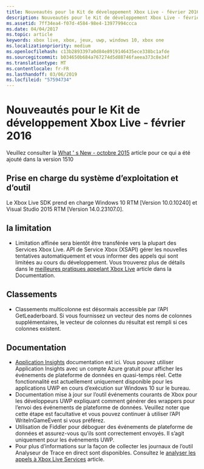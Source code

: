 ```yaml
---
title: Nouveautés pour le Kit de développement Xbox Live - février 2016
description: Nouveautés pour le Kit de développement Xbox Live - février 2016
ms.assetid: 7ff34ea4-f07d-4584-98e4-13977994ccca
ms.date: 04/04/2017
ms.topic: article
keywords: xbox live, xbox, jeux, uwp, windows 10, xbox one
ms.localizationpriority: medium
ms.openlocfilehash: c13b2893397a0d84e8919146435ece338bc1afde
ms.sourcegitcommit: b034650b684a767274d5d88746faeea373c8e34f
ms.translationtype: MT
ms.contentlocale: fr-FR
ms.lasthandoff: 03/06/2019
ms.locfileid: "57594734"
---
```

# <a name="whats-new-for-the-xbox-live-sdk---february-2016"></a>Nouveautés pour le Kit de développement Xbox Live - février 2016

Veuillez consulter la [What ' s New - octobre 2015](1510-whats-new.md) article pour ce qui a été ajouté dans la version 1510

## <a name="os-and-tool-support"></a>Prise en charge du système d’exploitation et d’outil
Le Xbox Live SDK prend en charge Windows 10 RTM [Version 10.0.10240] et Visual Studio 2015 RTM [Version 14.0.23107.0].

## <a name="throttling"></a>la limitation
- Limitation affinée sera bientôt être transférée vers la plupart des Services Xbox Live.  API de Service Xbox (XSAPI) gérer les nouvelles tentatives automatiquement et vous informer des appels qui sont limitées au cours du développement.  Vous trouverez plus de détails dans le [meilleures pratiques appelant Xbox Live](../using-xbox-live/best-practices/best-practices-for-calling-xbox-live.md) article dans la Documentation.

## <a name="leaderboards"></a>Classements
- Classements multicolonne est désormais accessible par l’API GetLeaderboard. Si vous fournissez un vecteur des noms de colonnes supplémentaires, le vecteur de colonnes du résultat est rempli si ces colonnes existent.

## <a name="documentation"></a>Documentation
- [Application Insights](https://developer.microsoft.com/en-us/games/xbox/docs/xboxlive/xbox-live-partners/event-driven-data-platform/application-insights) documentation est ici.  Vous pouvez utiliser Application Insights avec un compte Azure gratuit pour afficher les événements de plateforme de données en quasi-temps réel.  Cette fonctionnalité est actuellement uniquement disponible pour les applications UWP en cours d’exécution sur Windows 10 sur le bureau.
- Documentation mise à jour sur l’outil événements courants de Xbox pour les développeurs UWP expliquant comment générer des wrappers pour l’envoi des événements de plateforme de données.  Veuillez noter que cette étape est facultative et vous pouvez continuer à utiliser l’API WriteInGameEvent si vous préférez.
- Utilisation de Fiddler pour déboguer des événements de plateforme de données et assurez-vous qu’ils sont correctement envoyés.  Il s’agit uniquement pour les événements UWP.
- Pour plus d’informations sur la façon de collecter les journaux de l’outil Analyseur de Trace en direct sont disponibles.  Consultez le [analyser les appels à Xbox Live Services](../tools/analyze-service-calls.md) article.
